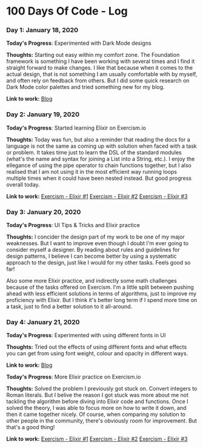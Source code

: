 # 100 Days Of Code - Log

### Day 1: January 18, 2020

**Today's Progress**: Experimented with Dark Mode designs

**Thoughts:** Starting out easy within my comfort zone. The Foundation framework is something I have been
working with several times and I find it straight forward to make changes. I like that because when it comes
to the actual design, that is not something I am usually comfortable with by myself, and often rely on
feedback from others. But I did some quick research on Dark Mode color palettes and tried something new
for my blog.

**Link to work:** [Blog](http://www.dannemanne.com)

### Day 2: January 19, 2020

**Today's Progress**: Started learning Elixir on Exercism.io

**Thoughts:** Today was fun, but also a reminder that reading the docs for a language is not the same
as coming up with solution when faced with a task or problem. It takes time just to learn the DSL of the
standard modules (what's the name and syntax for joining a List into a String, etc.). I enjoy the ellegance
of using the pipe operator to chain functions together, but I also realised that I am not using it in the
most efficient way running loops multiple times when it could have been nested instead. But good progress overall today.

**Link to work:**
[Exercism - Elixir #1](https://exercism.io/tracks/elixir/exercises/hello-world/solutions/a2b058fec2554b48b0a172ac519fb963)
[Exercism - Elixir #2](https://exercism.io/tracks/elixir/exercises/rna-transcription/solutions/6dc4fc32444a4f8982d84e6e212e7789)
[Exercism - Elixir #3](https://exercism.io/tracks/elixir/exercises/word-count/solutions/8a974a1a4a364ef1a884501d227ae7eb)

### Day 3: January 20, 2020

**Today's Progress**: UI Tips & Tricks and Elixir practice

**Thoughts:** I concider the design part of my work to be one of my major weaknesses. But I want to improve
even though I doubt I'm ever going to consider myself a designer. By reading about rules and guidelines for
design patterns, I believe I can become better by using a systematic approach to the design, just like I
would for my other tasks. Feels good so far!

Also some more Elixir practice, and indirectly some math challenges because of the tasks offered on Exercism.
I'm a little split between pushing ahead with less efficient solutions in terms of algorithms, just to improve
my proficiency with Elixir. But I think it's better long term if I spend more time on a task, just to find
a better solution to it all-around.

### Day 4: January 21, 2020

**Today's Progress**: Experimented with using different fonts in UI

**Thoughts:** Tried out the effects of using different fonts and what effects you can get from using
font weight, colour and opacity in different ways.

**Link to work:** [Blog](http://www.dannemanne.com)

**Today's Progress**: More Elixir practice on Exercism.io

**Thoughts:** Solved the problem I previously got stuck on. Convert integers to Roman literals. But I belive
the reason I got stuck was more about me not tackling the algorithm before diving into Elixir code and
functions. Once I solved the theory, I was able to focus more on how to write it down, and then it came
together nicely. Of course, when comparing my solution to other people in the community, there's obviously
room for improvement. But that's a good thing!

**Link to work:**
[Exercism - Elixir #1](https://exercism.io/tracks/elixir/exercises/hello-world/solutions/a2b058fec2554b48b0a172ac519fb963)
[Exercism - Elixir #2](https://exercism.io/tracks/elixir/exercises/rna-transcription/solutions/6dc4fc32444a4f8982d84e6e212e7789)
[Exercism - Elixir #3](https://exercism.io/tracks/elixir/exercises/word-count/solutions/8a974a1a4a364ef1a884501d227ae7eb)